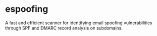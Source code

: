 # espoofing
A fast and efficient scanner for identifying email spoofing vulnerabilities through SPF and DMARC record analysis on subdomains.
